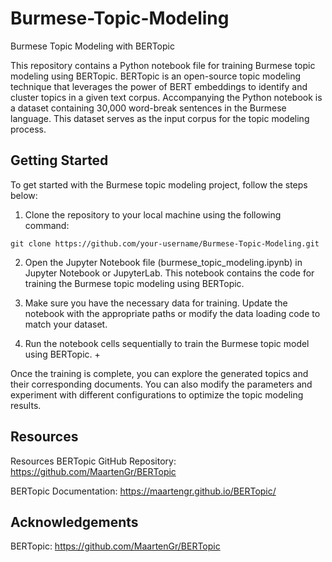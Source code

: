 # Burmese-Topic-Modeling
Burmese Topic Modeling with BERTopic

This repository contains a Python notebook file for training Burmese topic modeling using BERTopic. BERTopic is an open-source topic modeling technique that leverages the power of BERT embeddings to identify and cluster topics in a given text corpus. Accompanying the Python notebook is a dataset containing 30,000 word-break sentences in the Burmese language. This dataset serves as the input corpus for the topic modeling process.

## Getting Started
To get started with the Burmese topic modeling project, follow the steps below:

1. Clone the repository to your local machine using the following command:
```
git clone https://github.com/your-username/Burmese-Topic-Modeling.git
``` 
2.  Open the Jupyter Notebook file (burmese_topic_modeling.ipynb) in Jupyter Notebook or JupyterLab. This notebook contains the code for training the Burmese topic modeling using BERTopic.

3. Make sure you have the necessary data for training. Update the notebook with the appropriate paths or modify the data loading code to match your dataset.

4. Run the notebook cells sequentially to train the Burmese topic model using BERTopic. +

Once the training is complete, you can explore the generated topics and their corresponding documents. You can also modify the parameters and experiment with different configurations to optimize the topic modeling results.

## Resources

Resources
BERTopic GitHub Repository: https://github.com/MaartenGr/BERTopic

BERTopic Documentation: https://maartengr.github.io/BERTopic/

## Acknowledgements

BERTopic: https://github.com/MaartenGr/BERTopic


